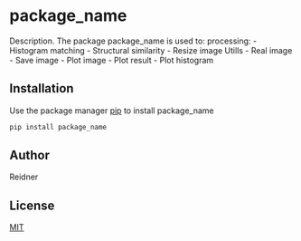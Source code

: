# package_name

Description. 
The package package_name is used to:
	processing:
		- Histogram matching
		- Structural similarity
		- Resize image
	Utills
		- Real image
		- Save image
		- Plot image
		- Plot result
		- Plot histogram

## Installation

Use the package manager [pip](https://pip.pypa.io/en/stable/) to install package_name

```bash
pip install package_name
```

## Author
Reidner

## License
[MIT](https://choosealicense.com/licenses/mit/)